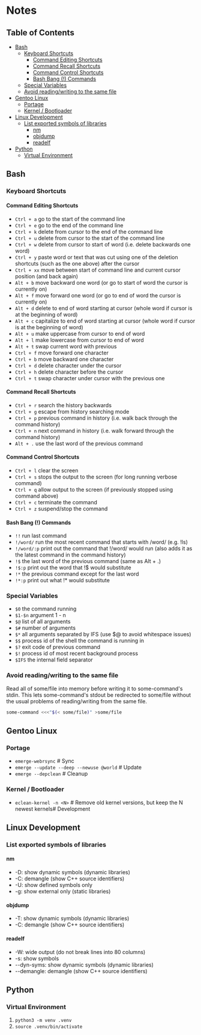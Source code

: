 # Notes

## Table of Contents

<!-- toc -->

- [Bash](#bash)
  * [Keyboard Shortcuts](#keyboard-shortcuts)
    + [Command Editing Shortcuts](#command-editing-shortcuts)
    + [Command Recall Shortcuts](#command-recall-shortcuts)
    + [Command Control Shortcuts](#command-control-shortcuts)
    + [Bash Bang (!) Commands](#bash-bang--commands)
  * [Special Variables](#special-variables)
  * [Avoid reading/writing to the same file](#avoid-readingwriting-to-the-same-file)
- [Gentoo Linux](#gentoo-linux)
  * [Portage](#portage)
  * [Kernel / Bootloader](#kernel--bootloader)
- [Linux Development](#linux-development)
  * [List exported symbols of libraries](#list-exported-symbols-of-libraries)
    + [nm](#nm)
    + [objdump](#objdump)
    + [readelf](#readelf)
- [Python](#python)
  * [Virtual Environment](#virtual-environment)

<!-- tocstop -->

## Bash

### Keyboard Shortcuts

#### Command Editing Shortcuts

- ```Ctrl + a```      go to the start of the command line
- ```Ctrl + e```      go to the end of the command line
- ```Ctrl + k```      delete from cursor to the end of the command line
- ```Ctrl + u```      delete from cursor to the start of the command line
- ```Ctrl + w```      delete from cursor to start of word (i.e. delete backwards one word)
- ```Ctrl + y```      paste word or text that was cut using one of the deletion shortcuts (such as
                the one above) after the cursor
- ```Ctrl + xx```     move between start of command line and current cursor position (and back again)
- ```Alt + b```       move backward one word (or go to start of word the cursor is currently on)
- ```Alt + f```       move forward one word (or go to end of word the cursor is currently on)
- ```Alt + d```       delete to end of word starting at cursor (whole word if cursor is at the
                beginning of word)
- ```Alt + c```       capitalize to end of word starting at cursor (whole word if cursor is at the
                beginning of word)
- ```Alt + u```       make uppercase from cursor to end of word
- ```Alt + l```       make lowercase from cursor to end of word
- ```Alt + t```       swap current word with previous
- ```Ctrl + f```      move forward one character
- ```Ctrl + b```      move backward one character
- ```Ctrl + d```      delete character under the cursor
- ```Ctrl + h```      delete character before the cursor
- ```Ctrl + t```      swap character under cursor with the previous one

#### Command Recall Shortcuts

- ```Ctrl + r```      search the history backwards
- ```Ctrl + g```      escape from history searching mode
- ```Ctrl + p```      previous command in history (i.e. walk back through the command history)
- ```Ctrl + n```      next command in history (i.e. walk forward through the command history)
- ```Alt + .```       use the last word of the previous command

#### Command Control Shortcuts

- ```Ctrl + l```      clear the screen
- ```Ctrl + s```      stops the output to the screen (for long running verbose command)
- ```Ctrl + q```      allow output to the screen (if previously stopped using command above)
- ```Ctrl + c```      terminate the command
- ```Ctrl + z```      suspend/stop the command

#### Bash Bang (!) Commands

- ```!!```            run last command
- ```!/word/```       run the most recent command that starts with /word/ (e.g. !ls)
- ```!/word/:p```     print out the command that \!/word/ would run (also adds it as the latest
                command in the command history)
- ```!$```            the last word of the previous command (same as Alt + .)
- ```!$:p```          print out the word that \!\$ would substitute
- ```!*```            the previous command except for the last word
- ```!*:p```          print out what \!\* would substitute

### Special Variables

- ```$0```            the command running
- ```$1-$n```         argument 1 - n
- ```$@```            list of all arguments
- ```$#```            number of arguments
- ```$*```            all arguments separated by IFS (use $@ to avoid whitespace issues)
- ```$$```            process id of the shell the command is running in
- ```$?```            exit code of previous command
- ```$!```            process id of most recent background process
- ```$IFS```          the internal field separator

### Avoid reading/writing to the same file

Read all of some/file into memory before writing it to some-command's stdin.
This lets some-command's stdout be redirected to some/file without the usual
problems of reading/writing from the same file.

```bash
some-command <<<"$(< some/file)" >some/file
```

## Gentoo Linux

### Portage

- ```emerge-webrsync```                           # Sync
- ```emerge --update --deep --newuse @world```    # Update
- ```emerge --depclean```                         # Cleanup

### Kernel / Bootloader

- ```eclean-kernel -n <N>```    # Remove old kernel versions, but keep the N newest kernels# Development

## Linux Development

### List exported symbols of libraries

#### nm

- -D: show dynamic symbols (dynamic libraries)
- -C: demangle (show C++ source identifiers)
- -U: show defined symbols only
- -g: show external only (static libraries)

#### objdump

- -T: show dynamic symbols (dynamic libraries)
- -C: demangle (show C++ source identifiers)

#### readelf

- -W: wide output (do not break lines into 80 columns)
- -s: show symbols
- --dyn-syms: show dynamic symbols (dynamic libraries)
- --demangle: demangle (show C++ source identifiers)

## Python

### Virtual Environment

1. ```python3 -m venv .venv```
2. ```source .venv/bin/activate```
